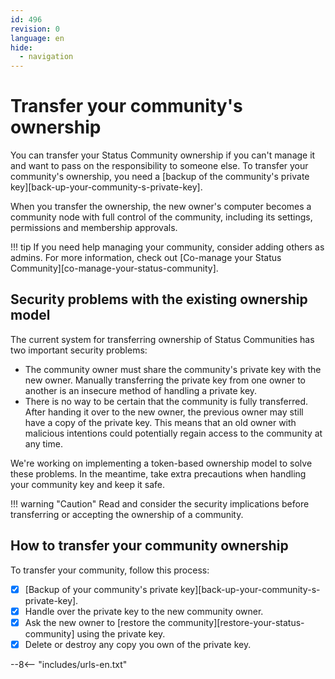 ```yaml
---
id: 496
revision: 0
language: en
hide:
  - navigation
---
```


# Transfer your community's ownership

You can transfer your Status Community ownership if you can't manage it and want to pass on the responsibility to someone else. To transfer your community's ownership, you need a [backup of the community's private key][back-up-your-community-s-private-key].

When you transfer the ownership, the new owner's computer becomes a community node with full control of the community, including its settings, permissions and membership approvals.

!!! tip
    If you need help managing your community, consider adding others as admins. For more information, check out [Co-manage your Status Community][co-manage-your-status-community].

## Security problems with the existing ownership model

The current system for transferring ownership of Status Communities has two important security problems:

- The community owner must share the community's private key with the new owner. Manually transferring the private key from one owner to another is an insecure method of handling a private key.
- There is no way to be certain that the community is fully transferred. After handing it over to the new owner, the previous owner may still have a copy of the private key. This means that an old owner with malicious intentions could potentially regain access to the community at any time.

We're working on implementing a token-based ownership model to solve these problems. In the meantime, take extra precautions when handling your community key and keep it safe.

!!! warning "Caution"
    Read and consider the security implications before transferring or accepting the ownership of a community.

## How to transfer your community ownership

To transfer your community, follow this process:

- [x] [Backup of your community's private key][back-up-your-community-s-private-key].
- [x] Handle over the private key to the new community owner.
- [x] Ask the new owner to [restore the community][restore-your-status-community] using the private key.
- [x] Delete or destroy any copy you own of the private key.

--8<-- "includes/urls-en.txt"
